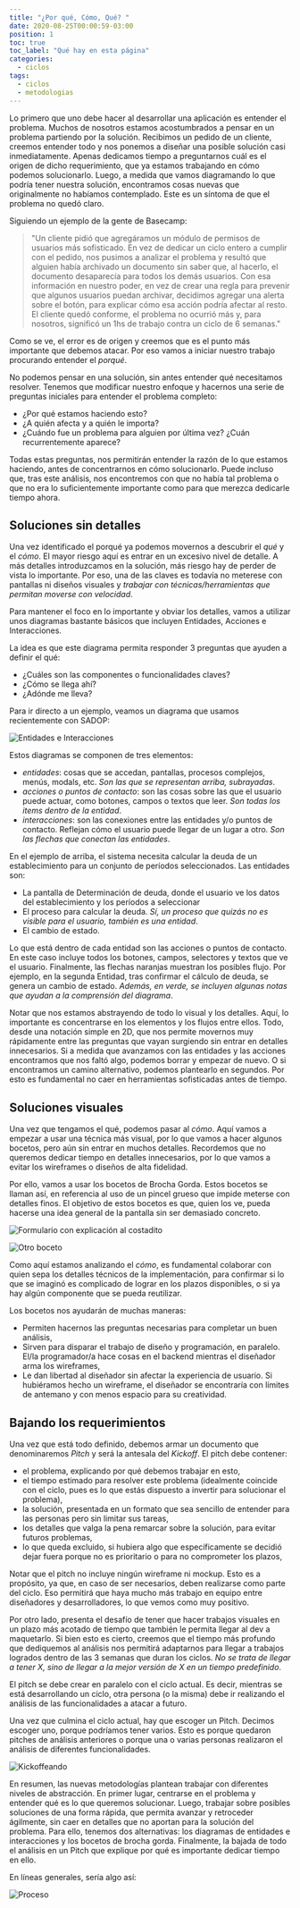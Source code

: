 ```yaml
---
title: "¿Por qué, Cómo, Qué? "
date: 2020-08-25T00:00:59-03:00
position: 1
toc: true
toc_label: "Qué hay en esta página"
categories:
  - ciclos
tags:
  - ciclos
  - metodologias
---
```


Lo primero que uno debe hacer al desarrollar una aplicación es entender el problema.
Muchos de nosotros estamos acostumbrados a pensar en un problema partiendo por la solución. Recibimos un pedido de un cliente, creemos entender todo y nos ponemos a diseñar una posible solución casi inmediatamente. Apenas dedicamos tiempo a preguntarnos cuál es el origen de dicho requerimiento, que ya estamos trabajando en cómo podemos solucionarlo.
Luego, a medida que vamos diagramando lo que podría tener nuestra solución, encontramos cosas nuevas que originalmente no habíamos contemplado. Este es un síntoma de que el problema no quedó claro.

Siguiendo un ejemplo de la gente de Basecamp:

> "Un cliente pidió que agregáramos un módulo de permisos de usuarios más sofisticado. En vez de dedicar un ciclo entero a cumplir con el pedido, nos pusimos a analizar el problema y resultó que alguien había archivado un documento sin saber que, al hacerlo, el documento desaparecía para todos los demás usuarios.
> Con esa información en nuestro poder, en vez de crear una regla para prevenir que algunos usuarios puedan archivar, decidimos agregar una alerta sobre el botón, para explicar cómo esa acción podría afectar al resto.
> El cliente quedó conforme, el problema no ocurrió más y, para nosotros, significó un 1hs de trabajo contra un ciclo de 6 semanas."

Como se ve, el error es de origen y creemos que es el punto más importante que debemos atacar. Por eso vamos a iniciar nuestro trabajo procurando entender el *porqué*.

No podemos pensar en una solución, sin antes entender qué necesitamos resolver. Tenemos que modificar nuestro enfoque y hacernos una serie de preguntas iniciales para entender el problema completo:
- ¿Por qué estamos haciendo esto?
- ¿A quién afecta y a quién le importa?
- ¿Cuándo fue un problema para alguien por última vez? ¿Cuán recurrentemente aparece?

Todas estas preguntas, nos permitirán entender la razón de lo que estamos haciendo, antes de concentrarnos en cómo solucionarlo. Puede incluso que, tras este análisis, nos encontremos con que no había tal problema o que no era lo suficientemente importante como para que merezca dedicarle tiempo ahora.

## Soluciones sin detalles
Una vez identificado el porqué ya podemos movernos a descubrir el *qué* y el *cómo*. El mayor riesgo aquí es entrar en un excesivo nivel de detalle. A más detalles introduzcamos en la solución, más riesgo hay de perder de vista lo importante. Por eso, una de las claves es todavía no meterese con pantallas ni diseños visuales y *trabajar con técnicas/herramientas que permitan moverse con velocidad*.

Para mantener el foco en lo importante y obviar los detalles, vamos a utilizar unos diagramas bastante básicos que incluyen Entidades, Acciones e Interacciones.

La idea es que este diagrama permita responder 3 preguntas que ayuden a definir el qué:
* ¿Cuáles son las componentes o funcionalidades claves?
* ¿Cómo se llega ahí?
* ¿Adónde me lleva?

Para ir directo a un ejemplo, veamos un diagrama que usamos recientemente con SADOP:

![Entidades e Interacciones](/images/entidades_interacciones.png)

Estos diagramas se componen de tres elementos:
- *entidades*: cosas que se accedan, pantallas, procesos complejos, menús, modals, etc. _Son las que se representan arriba, subrayadas_.
- *acciones o puntos de contacto*: son las cosas sobre las que el usuario puede actuar, como botones, campos o textos que leer. _Son todas los items dentro de la entidad_.
- *interacciones*: son las conexiones entre las entidades y/o puntos de contacto. Reflejan cómo el usuario puede llegar de un lugar a otro. _Son las flechas que conectan las entidades_.

En el ejemplo de arriba, el sistema necesita calcular la deuda de un establecimiento para un conjunto de períodos seleccionados. Las entidades son:
- La pantalla de Determinación de deuda, donde el usuario ve los datos del establecimiento y los períodos a seleccionar
- El proceso para calcular la deuda. _Sí, un proceso que quizás no es visible para el usuario, también es una entidad_.
- El cambio de estado.

Lo que está dentro de cada entidad son las acciones o puntos de contacto. En este caso incluye todos los botones, campos, selectores y textos que ve el usuario. Finalmente, las flechas naranjas muestran los posibles flujo. Por ejemplo, en la segunda Entidad, tras confirmar el cálculo de deuda, se genera un cambio de estado.
_Además, en verde, se incluyen algunas notas que ayudan a la comprensión del diagrama_.

Notar que nos estamos abstrayendo de todo lo visual y los detalles. Aquí, lo importante es concentrarse en los elementos y los flujos entre ellos. Todo, desde una notación simple en 2D, que nos permite movernos muy rápidamente entre las preguntas que vayan surgiendo sin entrar en detalles innecesarios.
Si a medida que avanzamos con las entidades y las acciones encontramos que nos faltó algo, podemos borrar y empezar de nuevo. O si encontramos un camino alternativo, podemos plantearlo en segundos. Por esto es fundamental no caer en herramientas sofisticadas antes de tiempo.

## Soluciones visuales
Una vez que tengamos el qué, podemos pasar al *cómo*. Aquí vamos a empezar a usar una técnica más visual, por lo que vamos a hacer algunos bocetos, pero aún sin entrar en muchos detalles. Recordemos que no queremos dedicar tiempo en detalles innecesarios, por lo que vamos a evitar los wireframes o diseños de alta fidelidad.

Por ello, vamos a usar los bocetos de Brocha Gorda. Estos bocetos se llaman así, en referencia al uso de un pincel grueso que impide meterse con detalles finos. El objetivo de estos bocetos es que, quien los ve, pueda hacerse una idea general de la pantalla sin ser demasiado concreto.

![Formulario con explicación al costadito](/images/form.png)

![Otro boceto](/images/list.png)

Como aquí estamos analizando el *cómo*, es fundamental colaborar con quien sepa los detalles técnicos de la implementación, para confirmar si lo que se imaginó es complicado de lograr en los plazos disponibles, o si ya hay algún componente que se pueda reutilizar.

Los bocetos nos ayudarán de muchas maneras:
- Permiten hacernos las preguntas necesarias para completar un buen análisis,
- Sirven para disparar el trabajo de diseño y programación, en paralelo. El/la programador/a hace cosas en el backend mientras el diseñador arma los wireframes,
- Le dan libertad al diseñador sin afectar la experiencia de usuario. Si hubiéramos hecho un wireframe, el diseñador se encontraría con límites de antemano y con menos espacio para su creatividad.

## Bajando los requerimientos
Una vez que está todo definido, debemos armar un documento que denominaremos *Pitch* y será la antesala del *Kickoff*. El pitch debe contener:
- el problema, explicando por qué debemos trabajar en esto,
- el tiempo estimado para resolver este problema (idealmente coincide con el ciclo, pues es lo que estás dispuesto a invertir para solucionar el problema),
- la solución, presentada en un formato que sea sencillo de entender para las personas pero sin limitar sus tareas,
- los detalles que valga la pena remarcar sobre la solución, para evitar futuros problemas,
- lo que queda excluido, si hubiera algo que específicamente se decidió dejar fuera porque no es prioritario o para no comprometer los plazos,

Notar que el pitch no incluye ningún wireframe ni mockup. Esto es a propósito, ya que, en caso de ser necesarios, deben realizarse como parte del ciclo. Eso permitirá que haya mucho más trabajo en equipo entre diseñadores y desarrolladores, lo que vemos como muy positivo.

Por otro lado, presenta el desafío de tener que hacer trabajos visuales en un plazo más acotado de tiempo que también le permita llegar al dev a maquetarlo. Si bien esto es cierto, creemos que el tiempo más profundo que dediquemos al análisis nos permitirá adaptarnos para llegar a trabajos logrados dentro de las 3 semanas que duran los ciclos. *No se trata de llegar a tener X, sino de llegar a la mejor versión de X en un tiempo predefinido*.

El pitch se debe crear en paralelo con el ciclo actual. Es decir, mientras se está desarrollando un ciclo, otra persona (o la misma) debe ir realizando el análisis de las funcionalidades a atacar a futuro.

Una vez que culmina el ciclo actual, hay que escoger un Pitch. Decimos escoger uno, porque podríamos tener varios. Esto es porque quedaron pitches de análisis anteriores o porque una o varias personas realizaron el análisis de diferentes funcionalidades.

![Kickoffeando](/images/kickoffeando.png)

En resumen, las nuevas metodologías plantean trabajar con diferentes niveles de abstracción. En primer lugar, centrarse en el problema y entender qué es lo que queremos solucionar. Luego, trabajar sobre posibles soluciones de una forma rápida, que permita avanzar y retroceder ágilmente, sin caer en detalles que no aportan para la solución del problema. Para ello, tenemos dos alternativas: los diagramas de entidades e interacciones y los bocetos de brocha gorda. Finalmente, la bajada de todo el análisis en un Pitch que explique por qué es importante dedicar tiempo en ello.

En líneas generales, sería algo así:

![Proceso](/images/proceso.png)

